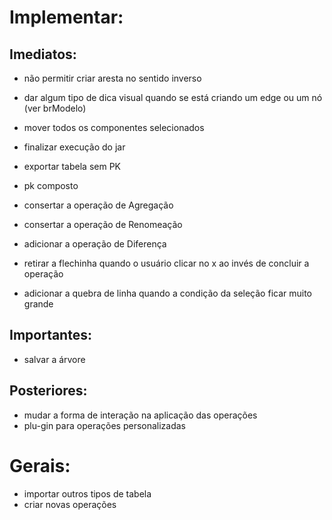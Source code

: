 # Implementar:

## Imediatos: 

- não permitir criar aresta no sentido inverso
- dar algum tipo de dica visual quando se está criando um edge ou um nó (ver brModelo)
- mover todos os componentes selecionados 
- finalizar execução do jar

- exportar tabela sem PK
- pk composto
- consertar a operação de Agregação
- consertar a operação de Renomeação
- adicionar a operação de Diferença
- retirar a flechinha quando o usuário clicar no x ao invés de concluir a operação
- adicionar a quebra de linha quando a condição da seleção ficar muito grande

## Importantes:

- salvar a árvore

## Posteriores:

- mudar a forma de interação na aplicação das operações 
- plu-gin para operações personalizadas

# Gerais:

- importar outros tipos de tabela
- criar novas operações
